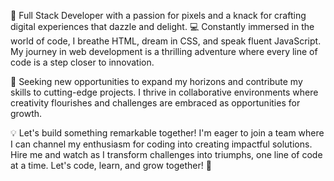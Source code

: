 🚀 Full Stack Developer with a passion for pixels and a knack for crafting digital experiences that dazzle and delight. 💻 Constantly immersed in the world of code, I breathe HTML, dream in CSS, and speak fluent JavaScript. My journey in web development is a thrilling adventure where every line of code is a step closer to innovation.

🌱 Seeking new opportunities to expand my horizons and contribute my skills to cutting-edge projects. I thrive in collaborative environments where creativity flourishes and challenges are embraced as opportunities for growth.

💡 Let's build something remarkable together! I'm eager to join a team where I can channel my enthusiasm for coding into creating impactful solutions. Hire me and watch as I transform challenges into triumphs, one line of code at a time. Let's code, learn, and grow together! 🌟
